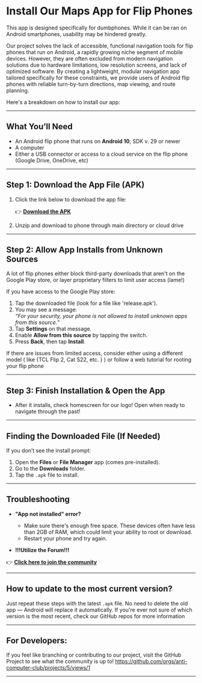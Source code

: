 # Install Our Maps App for Flip Phones

This app is designed specifically for dumbphones. While it can be ran on Android smartphones, usability may be hindered greatly.

Our project solves the lack of accessible, functional navigation tools for flip phones that run on Android, a rapidly growing niche segment of mobile devices. However, they are often excluded from modern navigation solutions due to hardware limitations, low resolution screens, and lack of optimized software. By creating a lightweight, modular navigation app tailored specifically for these constraints, we provide users of Android flip phones with reliable turn-by-turn directions, map viewing, and route planning.

Here's a breakdown on how to install our app:

---

## What You’ll Need

- An Android flip phone that runs on **Android 10**, SDK v. 29 or newer
- A computer
- Either a USB connector or access to a cloud service on the flip phone (Google Drive, OneDrive, etc)

---

## Step 1: Download the App File (APK)

1. Click the link below to download the app file:

   👉 **[Download the APK](./release-apk.zip)**  

2. Unzip and download to phone through main directory or cloud drive

---

## Step 2: Allow App Installs from Unknown Sources

A lot of flip phones either block third-party downloads that aren't on the Google Play store, or layer proprietary filters to limit user access (lame!)

If you have access to the Google Play store:
1. Tap the downloaded file (look for a file like 'release.apk').
2. You may see a message:  
   _“For your security, your phone is not allowed to install unknown apps from this source.”_
3. Tap **Settings** on that message.
4. Enable **Allow from this source** by tapping the switch.
5. Press **Back**, then tap **Install**.

If there are issues from limited access, consider either using a different model ( like {TCL Flip 2, Cat S22, etc. } ) or follow a web tutorial for rooting your flip phone

---

## Step 3: Finish Installation & Open the App

- After it installs, check homescreen for our logo! Open when ready to navigate through the past!

---

## Finding the Downloaded File (If Needed)

If you don’t see the install prompt:

1. Open the **Files** or **File Manager** app (comes pre-installed).
2. Go to the **Downloads** folder.
3. Tap the `.apk` file to install.

---

## Troubleshooting

- **"App not installed" error?**
  - Make sure there's enough free space. These devices often have less than 2GB of RAM, which could limit your ability to root or download.
  - Restart your phone and try again.
 
- **!!!Utilize the Forum!!!**

👉 **[Click here to join the community](https://anticomputer.club/forum)**  


---

## How to update to the most current version?

Just repeat these steps with the latest `.apk` file. No need to delete the old app — Android will replace it automatically. If you're ever not sure of which version is the most recent, check our GitHub repos for more information

---

## For Developers:

If you feel like branching or contributing to our project, visit the GitHub Project to see what the community is up to! 
https://github.com/orgs/anti-computer-club/projects/5/views/1

---

